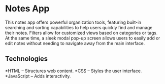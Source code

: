 # Notes App

This notes app offers powerful organization tools, featuring built-in searching and sorting capabilities to help users quickly find and manage their notes. Filters allow for customized views based on categories or tags. At the same time, a sleek modal pop-up screen allows users to easily add or edit notes without needing to navigate away from the main interface.

## Technologies

*HTML – Structures web content.
*CSS – Styles the user interface.
*JavaScript – Adds interactivity.

